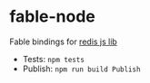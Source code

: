 # fable-node

Fable bindings for [redis js lib](http://redis.js.org/)

- Tests: `npm tests` 
- Publish: `npm run build Publish` 